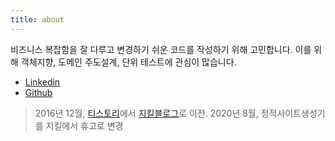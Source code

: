 ```yaml
---
title: about
---
```


비즈니스 복잡함을 잘 다루고 변경하기 쉬운 코드를 작성하기 위해 고민합니다. 이를 위해 객체지향, 도메인 주도설계, 단위 테스트에 관심이 많습니다.

- [Linkedin](https://www.linkedin.com/in/kyujinnam/)
- [Github](https://github.com/iamkyu)


> 2016년 12월, [티스토리](http://onoctober.tistory.com)에서 [지킬블로그](https://iamkyu.github.io)로 이전. 2020년 8월, 정적사이트생성기를 지킬에서 휴고로 변경
